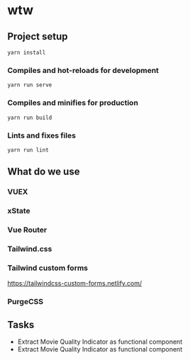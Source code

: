 # wtw

## Project setup
```
yarn install
```

### Compiles and hot-reloads for development
```
yarn run serve
```

### Compiles and minifies for production
```
yarn run build
```

### Lints and fixes files
```
yarn run lint
```

## What do we use

### VUEX

### xState 

### Vue Router

### Tailwind.css

### Tailwind custom forms

https://tailwindcss-custom-forms.netlify.com/

### PurgeCSS


## Tasks

- Extract Movie Quality Indicator as functional component
- Extract Movie Quality Indicator as functional component
